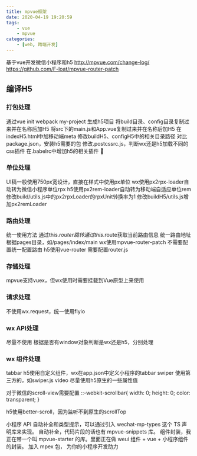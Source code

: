 ```yaml
---
title: mpvue框架
date: 2020-04-19 19:20:59
tags:
    - vue
    - mpvue
categories:
    - [web, 跨端开发]
---
```

基于vue开发微信小程序和h5
http://mpvue.com/change-log/
https://github.com/F-loat/mpvue-router-patch




## 编译H5

### 打包处理

通过vue init webpack my-project 生成h5项目
将build目录、config目录复制过来并在名称后加H5
将src下的main.js和App.vue复制过来并在名称后加H5
在indexH5.html中加移动端meta
修改buildH5、configH5中的相关目录路径
对比package.json，安装h5需要的包
修改.postcssrc.js，判断wx还是h5加载不同的css插件
在.babelrc中增加h5的相关插件

### 单位处理

UI稿一般使用750px宽设计，直接在样式中使用px单位
wx使用px2rpx-loader自动转为微信小程序单位rpx
h5使用px2rem-loader自动转为移动端自适应单位rem
修改build/utils.js中的px2rpxLoader的rpxUnit转换率为1
修改buildH5/utils.js增加px2remLoader

### 路由处理

统一使用方法
通过this.$router跳转
通过this.$route获取当前路由信息
统一路由地址
根据pages目录，如/pages/index/main
wx使用mpvue-router-patch
不需要配置统一配置路由
h5使用vue-router
需要配置router.js

### 存储处理

mpvue支持vuex，但wx使用时需要挂载到Vue原型上来使用

### 请求处理

不使用wx.request，统一使用flyio

### wx API处理

尽量不使用
根据是否有window对象判断是wx还是h5，分别处理

### wx 组件处理
tabbar h5使用自定义组件，wx在app.json中定义小程序的tabbar
swiper 使用第三方的，如swiper.js
video 尽量使用h5原生的一些属性值

对于微信的scroll-view需要配置
::-webkit-scrollbar{
width: 0;
height: 0;
color: transparent;
}

h5使用better-scroll，因为监听不到原生的scrollTop




小程序 API 自动补全和类型提示，可以通过引入 wechat-mp-types 这个 TS 声明库来实现。
自动补全，代码片段的话也有 mpvue-snippets 库。
组件封装，我正在带一个叫 mpvue-starter 的库。里面正在做 weui 组件 + vue + 小程序组件的封装。
加入 mpex 包， 为你的小程序开发助力